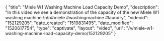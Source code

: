 {
    "title": "Miele W1 Washing Machine Load Capacity Demo",
    "description": "In this video we see a demonstration of the capacity of the new Miele W1 washing machine.\n\n#miele #washingmachine #laundry",
    "videoid": "152129205",
    "date_created": "1519831495",
    "date_modified": "1520617754",
    "type": "captivate",
    "layout": "video",
    "url": "\/v\/miele-w1-washing-machine-load-capacity-demo\/152129205"
}